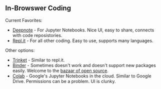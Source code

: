 In-Browswer Coding
-------

Current Favorites:

- [Deepnote](deepnote.com) - For Jupyter Notebooks. Nice UI, easy to share, connects with code reposistories.
- [Repl.it](Repl.it) - For all other coding. Easy to use, supports many languages.

Other options:

- [Trinket](https://trinket.io/) - Similar to repl.it.
- [Binder](https://mybinder.org/) - Sometimes doesn't work and doesn't support new packages easily. Welcome to the [bazaar of open source](https://en.wikipedia.org/wiki/The_Cathedral_and_the_Bazaar).
- [Colab](https://colab.research.google.com/notebooks/intro.ipynb) - Google's Jupyter Notebooks in the cloud. Similar to Google Drive. Permissions can be a problem. UI is clunky.

